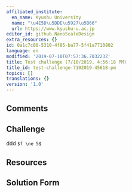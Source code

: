 ```yaml
---
affiliated_institute:
  en_name: Kyushu University
  name: "\u4E5D\u5DDE\u5927\u5B66"
  url: https://www.kyushu-u.ac.jp
editor_id: github.NanoScaleDesign
extra_resources: {}
id: 0a1c7c00-5310-4f85-ba77-5f41a7710802
language: en
modified: '2019-07-10T07:57:36.703223Z'
title: Test challenge (7/10/2019, 4:56:18 PM)
title_id: test-challenge-7102019-45618-pm
topics: []
translations: {}
version: '1.0'
---
```


## Comments



## Challenge
ddd `$f \ne 5$`


## Resources



## Solution Form




